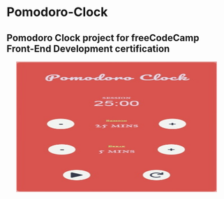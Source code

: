 # Pomodoro-Clock
## Pomodoro Clock project for freeCodeCamp Front-End Development certification
<p align="center">
  <img width="460" height="300" src="https://github.com/brownkcing/Pomodoro-Clock/blob/master/pomodoro.jpg">
</p>

